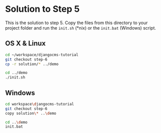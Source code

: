 Solution to Step 5
==================
This is the solution to step 5. Copy the files from this directory to your project folder and run the `init.sh` (*nix) or the `init.bat` (Windows) script.

OS X  & Linux
-------------

```bash
cd ~/workspace/djangocms-tutorial
git checkout step-6
cp -r solution/* ../demo

cd ../demo
./init.sh
```

Windows
-------

```bash
cd workspace\djangocms-tutorial
git checkout step-6
copy solution\* ..\demo

cd ..\demo
init.bat
```